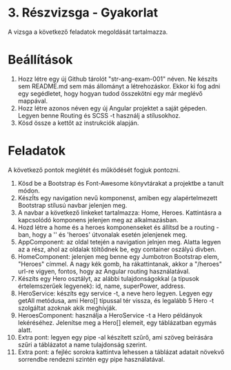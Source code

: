 # 3. Részvizsga - Gyakorlat

A vizsga a következő feladatok megoldását tartalmazza.

# Beállítások

1. Hozz létre egy új Github tárolót "str-ang-exam-001" néven. Ne készíts sem README.md sem más állományt a létrehozáskor. Ekkor ki fog adni egy segédletet, hogy hogyan tudod összekötni egy már meglévő mappával.
2. Hozz létre azonos néven egy új Angular projektet a saját gépeden. Legyen benne Routing és SCSS -t használj a stílusokhoz.
3. Kösd össze a kettőt az instrukciók alapján.

# Feladatok

A következő pontok meglétét és működését fogjuk pontozni.

1. Kösd be a Bootstrap és Font-Awesome könyvtárakat a projektbe a tanult módon.
2. KészÍts egy navigation nevű komponenst, amiben egy alapértelmezett Bootstrap stílusú navbar jelenjen meg.
3. A navbar a következő linkeket tartalmazza: Home, Heroes. Kattintásra a kapcsolódó komponens jelenjen meg az alkalmazásban.
4. Hozd létre a home és a heroes komponenseket és állítsd be a routing -ban, hogy a '' és 'heroes' útvonalak esetén jelenjenek meg.
5. AppComponent: az oldal tetején a navigation jelnjen meg. Alatta legyen az a rész, ahol az oldalak töltődnek be, egy container oszályú divben.
6. HomeComponent: jelenjen meg benne egy Jumbotron Bootstrap elem, "Heroes" címmel. A nagy kék gomb, ha rákattintanak, akkor a "/heroes" url-re vigyen, fontos, hogy az Angular routing használatával.
7. Készíts egy Hero osztályt, az alábbi tulajdonságokkal (a típusok értelemszerűek legyenek): id, name, superPower, address.
8. HeroService: készíts egy service -t, a neve hero legyen. Legyen egy getAll metódusa, ami Hero[] típussal tér vissza, és legalább 5 Hero -t szolgáltat azoknak akik meghívják.
9. HeroesComponent: használja a HeroService -t a Hero példányok lekéréséhez. Jelenítse meg a Hero[] elemeit, egy táblázatban egymás alatt.
10. Extra pont: legyen egy pipe -al készített szűrő, ami szöveg beírására szűri a táblázatot a name tulajdonság szerint.
11. Extra pont: a fejléc sorokra kattintva lehessen a táblázat adatait növekvő sorrendbe rendezni szintén egy pipe használatával.
